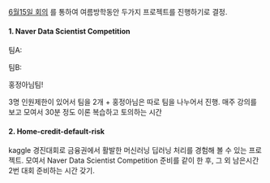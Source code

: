 [6월15일 회의](https://github.com/choco9966/Team-EDA/blob/master/10week/%ED%9A%8C%EC%9D%98.md) 를 통하여 여름방학동안 두가지 프로젝트를 진행하기로 결정.

#### 1. Naver Data Scientist Competition

팀A:

팀B:

홍정아님팀!

3명 인원제한이 있어서 팀을 2개 + 홍정아님은 따로 팀을 나누어서 진행. 매주 강의를 보고 모여서 30분 정도 이론 복습하고 토의하는 시간

#### 2. Home-credit-default-risk

kaggle 경진대회로 금융권에서 활발한 머신러닝 딥러닝 처리를 경험해 볼 수 있는 프로젝트.
모여서 Naver Data Scientist Competition 준비를 같이 한 후, 그 외 남은시간 2번 대회 준비하는 시간 갖기.
